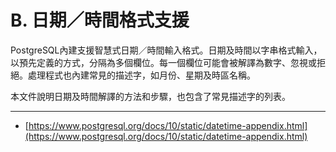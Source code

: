 # B. 日期／時間格式支援

PostgreSQL內建支援智慧式日期／時間輸入格式。日期及時間以字串格式輸入，以預先定義的方式，分隔為多個欄位。每一個欄位可能會被解譯為數字、忽視或拒絕。處理程式也內建常見的描述字，如月份、星期及時區名稱。

本文件說明日期及時間解譯的方法和步驟，也包含了常見描述字的列表。

---

* [https://www.postgresql.org/docs/10/static/datetime-appendix.html](https://www.postgresql.org/docs/10/static/datetime-appendix.html)



